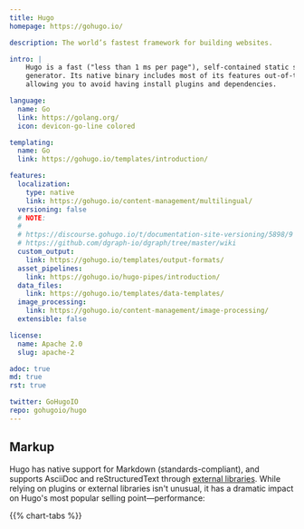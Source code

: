```yaml
---
title: Hugo
homepage: https://gohugo.io/

description: The world’s fastest framework for building websites.

intro: |
    Hugo is a fast ("less than 1 ms per page"), self-contained static site
    generator. Its native binary includes most of its features out-of-the-box,
    allowing you to avoid having install plugins and dependencies.

language:
  name: Go
  link: https://golang.org/
  icon: devicon-go-line colored

templating:
  name: Go
  link: https://gohugo.io/templates/introduction/

features:
  localization:
    type: native
    link: https://gohugo.io/content-management/multilingual/
  versioning: false
  # NOTE:
  #
  # https://discourse.gohugo.io/t/documentation-site-versioning/5898/9
  # https://github.com/dgraph-io/dgraph/tree/master/wiki
  custom_output:
    link: https://gohugo.io/templates/output-formats/
  asset_pipelines:
    link: https://gohugo.io/hugo-pipes/introduction/
  data_files:
    link: https://gohugo.io/templates/data-templates/
  image_processing:
    link: https://gohugo.io/content-management/image-processing/
  extensible: false

license:
  name: Apache 2.0
  slug: apache-2

adoc: true
md: true
rst: true

twitter: GoHugoIO
repo: gohugoio/hugo
---
```


## Markup

Hugo has native support for Markdown (standards-compliant), and supports AsciiDoc and reStructuredText through [external libraries][1]. While relying on plugins or external libraries isn't unusual, it has a dramatic impact on Hugo's most popular selling point&mdash;performance:

{{% chart-tabs %}}

[1]: https://gohugo.io/content-management/formats/#list-of-content-formats
